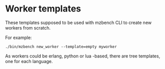 # Worker templates

These templates supposed to be used with mzbench CLI to create new workers from scratch.

For example:

	./bin/mzbench new_worker --template=empty myworker

As workers could be erlang, python or lua -based, there are tree templates, one for each language.